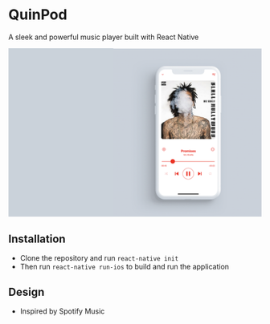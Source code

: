 # QuinPod
A sleek and powerful music player built with React Native

![cover](Git-Cov.png)

## Installation
- Clone the repository and run `react-native init`
- Then run `react-native run-ios` to build and run the application

## Design
- Inspired by Spotify Music
